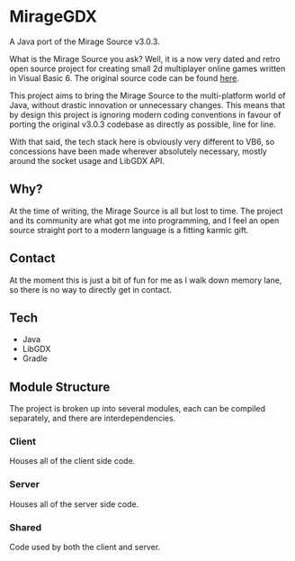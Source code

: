 # MirageGDX
A Java port of the Mirage Source v3.0.3.

What is the Mirage Source you ask? Well, it is a now very dated and retro open source project for creating small 2d 
multiplayer online games written in Visual Basic 6. The original source code can be found [here](https://github.com/carlislefox/mirage-source-v3.0.3).

This project aims to bring the Mirage Source to the multi-platform world of Java, without drastic innovation or 
unnecessary changes. This means that by design this project is ignoring modern coding conventions in favour of porting 
the original v3.0.3 codebase as directly as possible, line for line.

With that said, the tech stack here is obviously very different to VB6, so concessions have been made wherever 
absolutely necessary, mostly around the socket usage and LibGDX API.

## Why?
At the time of writing, the Mirage Source is all but lost to time. The project and its community are what got me into 
programming, and I feel an open source straight port to a modern language is a fitting karmic gift.

## Contact
At the moment this is just a bit of fun for me as I walk down memory lane, so there is no way to directly get in contact.

## Tech

* Java
* LibGDX
* Gradle

## Module Structure
The project is broken up into several modules, each can be compiled separately, and there are interdependencies.

### Client
Houses all of the client side code.

### Server
Houses all of the server side code.

### Shared
Code used by both the client and server.